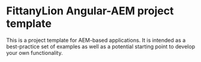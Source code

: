 # FittanyLion Angular-AEM project template

This is a project template for AEM-based applications. It is intended as a best-practice set of examples as well as a potential starting point to develop your own functionality.

